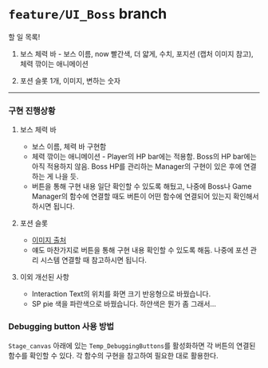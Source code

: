 # `feature/UI_Boss` branch

할 일 목록!

1. 보스 체력 바 - 보스 이름, now 빨간색, 더 얇게, 수치, 포지션 (캡처 이미지 참고), 체력 깎이는 애니메이션

2. 포션 슬롯 1개, 이미지, 변하는 숫자

---

### 구현 진행상황

1. 보스 체력 바
    - 보스 이름, 체력 바 구현함
    - 체력 깎이는 애니메이션 - Player의 HP bar에는 적용함. Boss의 HP bar에는 아직 적용하지 않음. Boss HP를 관리하는 Manager의 구현이 있은 후에 연결하는 게 나을 듯.
    - 버튼을 통해 구현 내용 일단 확인할 수 있도록 해뒀고, 나중에 Boss나 Game Manager의 함수에 연결할 때도 버튼이 어떤 함수에 연결되어 있는지 확인해서 하시면 됩니다.

2. 포션 슬롯
    - [이미지 출처](https://www.pngegg.com/en/png-yoagx/download#goog_rewarded)
    - 얘도 마찬가지로 버튼을 통해 구현 내용 확인할 수 있도록 해둠. 나중에 포션 관리 시스템 연결할 때 참고하시면 됩니다.

3. 이외 개선된 사항
    - Interaction Text의 위치를 화면 크기 반응형으로 바꿨습니다.
    - SP pie 색을 파란색으로 바꿨습니다. 하얀색은 뭔가 좀 그래서...


### Debugging button 사용 방법

`Stage_canvas` 아래에 있는 `Temp_DebuggingButtons`를 활성화하면 각 버튼의 연결된 함수를 확인할 수 있다. 각 함수의 구현을 참고하여 필요한 대로 활용한다.
